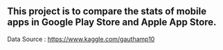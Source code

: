 
## This project is to compare the stats of mobile apps in Google Play Store and Apple App Store. 

Data Source : https://www.kaggle.com/gauthamp10
